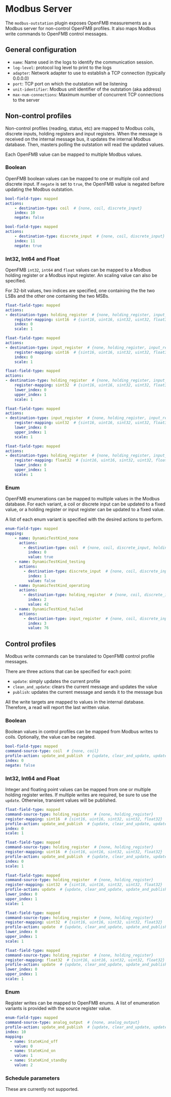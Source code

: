 # Modbus Server

The `modbus-outstation` plugin exposes OpenFMB measurements as a Modbus server
for non-control OpenFMB profiles. It also maps Modbus write commands to OpenFMB
control messages.

## General configuration

- `name`: Name used in the logs to identify the communication session.
- `log-level`: protocol log level to print to the logs
- `adapter`: Network adapter to use to establish a TCP connection (typically
  0.0.0.0)
- `port`: TCP port on which the outstation will be listening
- `unit-identifier`: Modbus unit identifier of the outstation (aka address)
- `max-num-connections`: Maximum number of concurrent TCP connections to the
  server

## Non-control profiles

Non-control profiles (reading, status, etc) are mapped to Modbus coils, discrete
inputs, holding registers and input registers. When the message is received on
the internal message bus, it updates the internal Modbus database. Then, masters
polling the outstation will read the updated values.

Each OpenFMB value can be mapped to multiple Modbus values.

### Boolean

OpenFMB boolean values can be mapped to one or multiple coil and discrete input.
If `negate` is set to `true`, the OpenFMB value is negated before updating the
Modbus outstation.

```yaml tab="coil"
bool-field-type: mapped
actions:
    - destination-type: coil  # {none, coil, discrete_input}
    index: 10
    negate: false
```

```yaml tab="discrete_input"
bool-field-type: mapped
actions:
    - destination-type: discrete_input  # {none, coil, discrete_input}
    index: 11
    negate: true
```

### Int32, Int64 and Float

OpenFMB `int32`, `int64` and `float` values can be mapped to a Modbus holding
register or a Modbus input register. An scaling value can also be specified.

For 32-bit values, two indices are specified, one containing the the two LSBs
and the other one containing the two MSBs.

```yaml tab="sint16"
float-field-type: mapped
actions:
- destination-type: holding_register  # {none, holding_register, input_register}
    register-mapping: sint16  # {sint16, uint16, sint32, uint32, float32}
    index: 0
    scale: 1
```

```yaml tab="uint16"
float-field-type: mapped
actions:
- destination-type: input_register  # {none, holding_register, input_register}
    register-mapping: uint16  # {sint16, uint16, sint32, uint32, float32}
    index: 0
    scale: 1
```

```yaml tab="sint32"
float-field-type: mapped
actions:
- destination-type: holding_register  # {none, holding_register, input_register}
    register-mapping: sint32  # {sint16, uint16, sint32, uint32, float32}
    lower_index: 0
    upper_index: 1
    scale: 1
```

```yaml tab="uint32"
float-field-type: mapped
actions:
- destination-type: input_register  # {none, holding_register, input_register}
    register-mapping: uint32  # {sint16, uint16, sint32, uint32, float32}
    lower_index: 0
    upper_index: 1
    scale: 1
```

```yaml tab="float32"
float-field-type: mapped
actions:
- destination-type: holding_register  # {none, holding_register, input_register}
    register-mapping: float32  # {sint16, uint16, sint32, uint32, float32}
    lower_index: 0
    upper_index: 1
    scale: 1
```

### Enum

OpenFMB enumerations can be mapped to multiple values in the Modbus database.
For each variant, a coil or discrete input can be updated to a fixed value, or a
holding register or input register can be updated to a fixed value.

A list of each enum variant is specified with the desired actions to perform.

```yaml
enum-field-type: mapped
mapping:
    - name: DynamicTestKind_none
      actions:
        - destination-type: coil  # {none, coil, discrete_input, holding_register, input_register}
          index: 0
          value: true
    - name: DynamicTestKind_testing
      actions:
        - destination-type: discrete_input  # {none, coil, discrete_input, holding_register, input_register}
          index: 1
          value: false
    - name: DynamicTestKind_operating
      actions:
        - destination-type: holding_register  # {none, coil, discrete_input, holding_register, input_register}
          index: 2
          value: 42
    - name: DynamicTestKind_failed
      actions:
        - destination-type: input_register  # {none, coil, discrete_input, holding_register, input_register}
          index: 3
          value: 76
```

## Control profiles

Modbus write commands can be translated to OpenFMB control profile messages.

There are three actions that can be specified for each point:

- `update`: simply updates the current profile
- `clean_and_update`: clears the current message and updates the value
- `publish`: updates the current message and sends it to the message bus

All the write targets are mapped to values in the internal database. Therefore,
a read will report the last written value.

### Boolean

Boolean values in control profiles can be mapped from Modbus writes to coils.
Optionally, the value can be negated.

```yaml
bool-field-type: mapped
command-source-type: coil  # {none, coil}
profile-action: update_and_publish  # {update, clear_and_update, update_and_publish}
index: 0
negate: false
```

### Int32, Int64 and Float

Integer and floating point values can be mapped from one or multiple holding
register writes. If multiple writes are required, be sure to use the `update`.
Otherwise, transient values will be published.

```yaml tab="sint16"
float-field-type: mapped
command-source-type: holding_register  # {none, holding_register}
register-mapping: sint16  # {sint16, uint16, sint32, uint32, float32}
profile-action: update_and_publish  # {update, clear_and_update, update_and_publish}
index: 0
scale: 1
```

```yaml tab="uint16"
float-field-type: mapped
command-source-type: holding_register  # {none, holding_register}
register-mapping: uint16  # {sint16, uint16, sint32, uint32, float32}
profile-action: update_and_publish  # {update, clear_and_update, update_and_publish}
index: 0
scale: 1
```

```yaml tab="sint32"
float-field-type: mapped
command-source-type: holding_register  # {none, holding_register}
register-mapping: sint32  # {sint16, uint16, sint32, uint32, float32}
profile-action: update  # {update, clear_and_update, update_and_publish}
lower_index: 0
upper_index: 1
scale: 1
```

```yaml tab="uint32"
float-field-type: mapped
command-source-type: holding_register  # {none, holding_register}
register-mapping: uint32  # {sint16, uint16, sint32, uint32, float32}
profile-action: update  # {update, clear_and_update, update_and_publish}
lower_index: 0
upper_index: 1
scale: 1
```

```yaml tab="float32"
float-field-type: mapped
command-source-type: holding_register  # {none, holding_register}
register-mapping: float32  # {sint16, uint16, sint32, uint32, float32}
profile-action: update  # {update, clear_and_update, update_and_publish}
lower_index: 0
upper_index: 1
scale: 1
```

### Enum

Register writes can be mapped to OpenFMB enums. A list of enumeration variants
is provided with the source register value.

```yaml
enum-field-type: mapped
command-source-type: analog_output  # {none, analog_output}
profile-action: update_and_publish  # {update, clear_and_update, update_and_publish}
index: 10
mapping:
  - name: StateKind_off
    value: 0
  - name: StateKind_on
    value: 1
  - name: StateKind_standby
    value: 2
```

### Schedule parameters

These are currently not supported.
